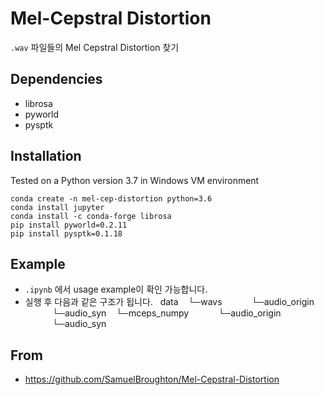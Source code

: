 # Mel-Cepstral Distortion
```.wav``` 파일들의 Mel Cepstral Distortion 찾기

## Dependencies

- librosa
- pyworld
- pysptk

## Installation
Tested on a Python version 3.7 in Windows VM environment
```
conda create -n mel-cep-distortion python=3.6
conda install jupyter
conda install -c conda-forge librosa
pip install pyworld=0.2.11
pip install pysptk=0.1.18
```
## Example
- ```.ipynb``` 에서 usage example이 확인 가능합니다.
- 실행 후 다음과 같은 구조가 됩니다.
	&nbsp;&nbsp;data
&nbsp;&nbsp;&nbsp;└─wavs
&nbsp;&nbsp;&nbsp;&nbsp;&nbsp;&nbsp;&nbsp;&nbsp;&nbsp;&nbsp;&nbsp;└─audio_origin
&nbsp;&nbsp;&nbsp;&nbsp;&nbsp;&nbsp;&nbsp;&nbsp;&nbsp;&nbsp;&nbsp;└─audio_syn
&nbsp;&nbsp;&nbsp;└─mceps_numpy
&nbsp;&nbsp;&nbsp;&nbsp;&nbsp;&nbsp;&nbsp;&nbsp;&nbsp;&nbsp;&nbsp;└─audio_origin
&nbsp;&nbsp;&nbsp;&nbsp;&nbsp;&nbsp;&nbsp;&nbsp;&nbsp;&nbsp;&nbsp;└─audio_syn
		
 
## From
- https://github.com/SamuelBroughton/Mel-Cepstral-Distortion